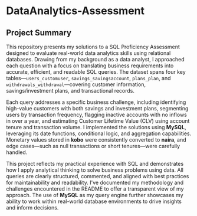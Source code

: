 # DataAnalytics-Assessment
## Project Summary

This repository presents my solutions to a SQL Proficiency Assessment designed to evaluate real-world data analytics skills using relational databases. Drawing from my background as a data analyst, I approached each question with a focus on translating business requirements into accurate, efficient, and readable SQL queries. The dataset spans four key tables—`users_customuser`, `savings_savingsaccount`, `plans_plan`, and `withdrawals_withdrawal`—covering customer information, savings/investment plans, and transactional records.

Each query addresses a specific business challenge, including identifying high-value customers with both savings and investment plans, segmenting users by transaction frequency, flagging inactive accounts with no inflows in over a year, and estimating Customer Lifetime Value (CLV) using account tenure and transaction volume. I implemented the solutions using **MySQL**, leveraging its date functions, conditional logic, and aggregation capabilities. Monetary values stored in **kobo** were consistently converted to **naira**, and edge cases—such as null transactions or short tenures—were carefully handled.

This project reflects my practical experience with SQL and demonstrates how I apply analytical thinking to solve business problems using data. All queries are clearly structured, commented, and aligned with best practices for maintainability and readability. I've documented my methodology and challenges encountered in the README to offer a transparent view of my approach. The use of **MySQL** as my query engine further showcases my ability to work within real-world database environments to drive insights and inform decisions.
